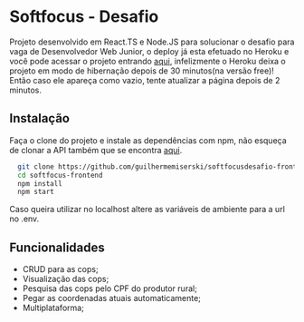 
# Softfocus - Desafio

Projeto desenvolvido em React.TS e Node.JS para solucionar o desafio para vaga
 de Desenvolvedor Web Junior,
 o deploy já esta efetuado no Heroku e você pode acessar o projeto entrando [aqui](https://softfocusdesafio-frontend.herokuapp.com/),
 infelizmente o Heroku deixa o projeto em modo de hibernação depois de 30 minutos(na versão free)! Então caso ele apareça como vazio,
 tente atualizar a página depois de 2 minutos.


## Instalação

Faça o clone do projeto e instale as dependências com npm,
não esqueça de clonar a API também que se encontra [aqui](https://github.com/guilhermemiserski/softfocusdesafio-backend).

```bash
  git clone https://github.com/guilhermemiserski/softfocusdesafio-frontend.git
  cd softfocus-frontend
  npm install
  npm start
```
Caso queira utilizar no localhost altere as variáveis de ambiente para a url no .env.
## Funcionalidades

- CRUD para as cops;
- Visualização das cops;
- Pesquisa das cops pelo CPF do produtor rural;
- Pegar as coordenadas atuais automaticamente;
- Multiplataforma;

